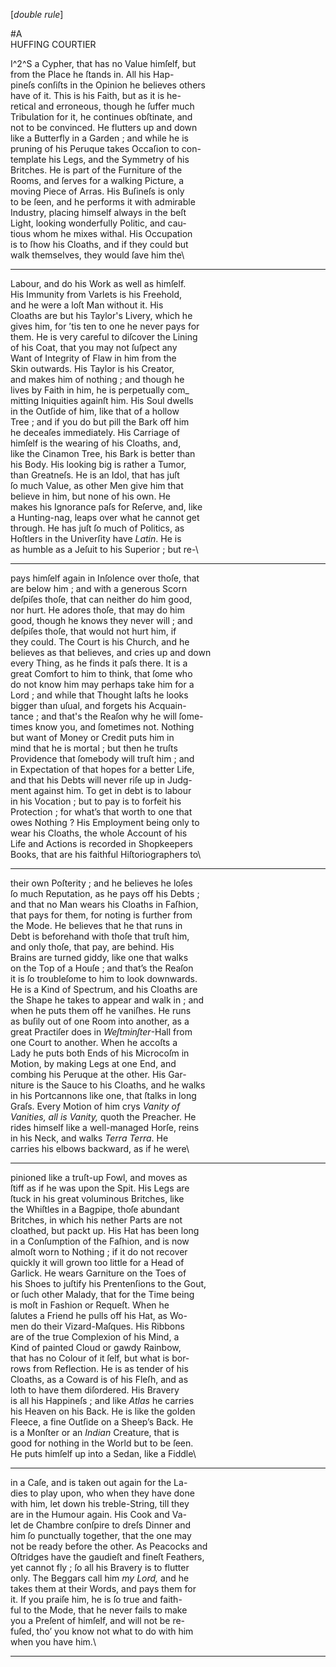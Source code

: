 [*double rule*]

#A\
HUFFING COURTIER

I^2^S a Cypher, that has no Value himſelf, but\
from the Place he ſtands in.  All his Hap-\
pineſs conſiſts in the Opinion he believes others\
have of it.   This is his Faith, but as it is he-\
retical and erroneous, though he ſuffer much\
Tribulation for it, he continues obſtinate, and\
not to be convinced. He flutters up and down\
like a Butterfly in a Garden ; and while he is\
pruning of his Peruque takes Occaſion to con-\
template his  Legs, and the Symmetry of his\
Britches.  He is part of the Furniture of the\
Rooms, and ſerves for a walking Picture, a\
moving Piece of Arras.  His Buſineſs is only\
to be ſeen, and he performs it with admirable\
Industry, placing himself always in the beſt\
Light, looking wonderfully Politic, and cau-\
tious whom he mixes withal. His Occupation\
is to ſhow his Cloaths, and if they could but\
walk themselves, they would ſave him the\ 


---


Labour, and do his Work as well as himſelf.\
His Immunity from Varlets is his Freehold,\
and he were a loſt Man without it.  His\
Cloaths are but his Taylor's Livery, which he\
gives him, for ’tis ten to one he never pays for\
them.  He is very careful to diſcover the Lining\
of his Coat, that you may not ſuſpect any\
Want of Integrity of Flaw in him from the\
Skin outwards.  His Taylor is his Creator,\
and makes him of nothing ; and though he\
lives by Faith in him, he is perpetually com_\
mitting Iniquities againſt him. His Soul dwells\
in the Outſide of him, like that of a hollow\
Tree ; and if you do but pill the Bark off him\
he deceaſes immediately.  His Carriage of\
himſelf is the wearing of his Cloaths, and,\
like the Cinamon Tree, his Bark is better than\
his Body.  His looking big is rather a Tumor,\
than Greatneſs.  He is an Idol, that has juſt\
ſo much Value, as other Men give him that\
believe in him, but none of his own.  He\
makes his Ignorance paſs for Reſerve, and, like\
a Hunting-nag, leaps over what he cannot get\
through.  He has juſt ſo much of Politics, as\
Hoſtlers in the Univerſity have *Latin*.  He is\
as humble as a Jeſuit to his Superior ; but re-\


---


pays himſelf again in Inſolence over thoſe, that\
are below him ; and with a generous Scorn\
deſpiſes thoſe, that can neither do him good,\
nor hurt.  He adores thoſe, that may do him\
good, though he knows they never will ; and\
deſpiſes thoſe, that would not hurt him, if\
they could.  The Court is his Church, and he\
believes as that believes, and cries up and down\
every Thing, as he finds it paſs there.  It is a\
great Comfort to him to think, that ſome who\
do not know him may perhaps take him for a\
Lord ; and while that Thought laſts he looks\
bigger than uſual, and forgets his Acquain-\
tance ; and that's the Reaſon why he will ſome-\
times know you, and ſometimes not.  Nothing\
but want of Money or Credit puts him in\
mind that he is mortal ; but then he truſts\
Providence that ſomebody will truſt him ; and\
in Expectation of that hopes for a better Life,\
and that his Debts will never riſe up in Judg-\
ment against him.  To get in debt is to labour\
in his Vocation ; but to pay is to forfeit his\
Protection ; for what’s that worth to one that\
owes Nothing ?  His Employment being only to\
wear his Cloaths, the whole Account of his\
Life and Actions is recorded in Shopkeepers\
Books, that are his faithful Hiſtoriographers to\


---


their own Poſterity ; and he believes he loſes\
ſo much Reputation, as he pays off his Debts ;\
and that no Man wears his Cloaths in Faſhion,\
that pays for them, for noting is further from\
the Mode.  He believes that he that runs in\
Debt is beforehand with thoſe that truſt him,\
and only thoſe, that pay, are behind.  His\
Brains are turned giddy, like one that walks\
on the Top of a Houſe ; and that’s the Reaſon\
it is ſo troubleſome to him to look downwards.\
He is a Kind of Spectrum, and his Cloaths are\
the Shape he takes to appear and walk in ; and\
when he puts them off he vaniſhes.  He runs\
as buſily out of one Room into another, as a\
great Practiſer does in *Weſtminſter*-Hall from\
one Court to another. When he accoſts a\
Lady he puts both Ends of his Microcoſm in\
Motion, by making Legs at one End, and\
combing his Peruque at the other.  His Gar-\
niture is the Sauce to his Cloaths, and he walks\
in his Portcannons like one, that ſtalks in long\
Graſs.  Every Motion of him crys *Vanity of*\
*Vanities, all is Vanity,* quoth the Preacher.  He\
rides himself like a well-managed Horſe, reins\
in his Neck, and walks *Terra Terra*.  He\
carries his elbows backward, as if he were\


---


pinioned like a truſt-up Fowl, and moves as\
ſtiff as if he was upon the Spit.  His Legs are\
ſtuck in his great voluminous Britches, like\
the Whiſtles in a Bagpipe, thoſe abundant\
Britches, in which his nether Parts are not\
cloathed, but packt up.  His Hat has been long\
in a Conſumption of the Faſhion, and is now\
almoſt worn to Nothing ; if it do not recover\
quickly it will grown too little for a Head of\
Garlick.  He wears Garniture on the Toes of\
his Shoes to juſtify his Prentenſions to the Gout,\
or ſuch other Malady, that for the Time being\
is moſt in Fashion or Requeſt.  When he\
ſalutes a Friend he pulls off his Hat, as Wo-\
men do their Vizard-Maſques.  His Ribbons\
are of the true Complexion of his Mind, a\
Kind of painted Cloud or gawdy Rainbow,\
that has no Colour of it ſelf, but what is bor-\
rows from Reflection.  He is as tender of his\
Cloaths, as a Coward is of his Fleſh, and as\
loth to have them diſordered.  His Bravery\
is all his Happineſs ; and like *Atlas* he carries\
his Heaven on his Back.  He is like the golden\
Fleece, a fine Outſide on a Sheep’s Back.  He\
is a Monſter or an *Indian* Creature, that is\
good for nothing in the World but to be ſeen.\
He puts himſelf up into a Sedan, like a Fiddle\


---


in a Caſe, and is taken out again for the La-\
dies to play upon, who when they have done\
with him, let down his treble-String, till they\
are in the Humour again.  His Cook and Va-\
let de Chambre conſpire to dreſs Dinner and\
him ſo punctually together, that the one may\
not be ready before the other.  As Peacocks and\
Oſtridges have the gaudieſt and fineſt Feathers,\
yet cannot fly ;  ſo all his Bravery is to flutter\
only.  The Beggars call him *my Lord,* and he\
takes them at their Words, and pays them for\
it.  If you praiſe him, he is ſo true and faith-\
ful to the Mode, that he never fails to make\
you a Preſent of himſelf, and will not be re-\
fuſed, tho’ you know not what to do with him\
when you have him.\


---


